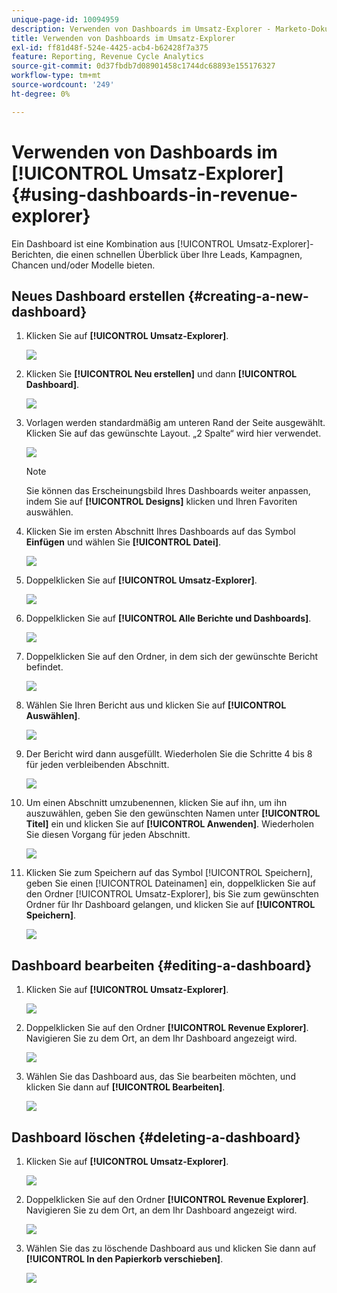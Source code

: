```yaml
---
unique-page-id: 10094959
description: Verwenden von Dashboards im Umsatz-Explorer - Marketo-Dokumente - Produktdokumentation
title: Verwenden von Dashboards im Umsatz-Explorer
exl-id: ff81d48f-524e-4425-acb4-b62428f7a375
feature: Reporting, Revenue Cycle Analytics
source-git-commit: 0d37fbdb7d08901458c1744dc68893e155176327
workflow-type: tm+mt
source-wordcount: '249'
ht-degree: 0%

---
```


# Verwenden von Dashboards im [!UICONTROL Umsatz-Explorer] {#using-dashboards-in-revenue-explorer}

Ein Dashboard ist eine Kombination aus [!UICONTROL Umsatz-Explorer]-Berichten, die einen schnellen Überblick über Ihre Leads, Kampagnen, Chancen und/oder Modelle bieten.

## Neues Dashboard erstellen {#creating-a-new-dashboard}

1. Klicken Sie auf **[!UICONTROL Umsatz-Explorer]**.

   ![](assets/one.png)

1. Klicken Sie **[!UICONTROL Neu erstellen]** und dann **[!UICONTROL Dashboard]**.

   ![](assets/two.png)

1. Vorlagen werden standardmäßig am unteren Rand der Seite ausgewählt. Klicken Sie auf das gewünschte Layout. „2 Spalte“ wird hier verwendet.

   ![](assets/three.png)

   >[!NOTE]
   >
   >Sie können das Erscheinungsbild Ihres Dashboards weiter anpassen, indem Sie auf **[!UICONTROL Designs]** klicken und Ihren Favoriten auswählen.

1. Klicken Sie im ersten Abschnitt Ihres Dashboards auf das Symbol **Einfügen** und wählen Sie **[!UICONTROL Datei]**.

   ![](assets/four.png)

1. Doppelklicken Sie auf **[!UICONTROL Umsatz-Explorer]**.

   ![](assets/five.png)

1. Doppelklicken Sie auf **[!UICONTROL Alle Berichte und Dashboards]**.

   ![](assets/six.png)

1. Doppelklicken Sie auf den Ordner, in dem sich der gewünschte Bericht befindet.

   ![](assets/seven.png)

1. Wählen Sie Ihren Bericht aus und klicken Sie auf **[!UICONTROL Auswählen]**.

   ![](assets/eight.png)

1. Der Bericht wird dann ausgefüllt. Wiederholen Sie die Schritte 4 bis 8 für jeden verbleibenden Abschnitt.

   ![](assets/nine.png)

1. Um einen Abschnitt umzubenennen, klicken Sie auf ihn, um ihn auszuwählen, geben Sie den gewünschten Namen unter **[!UICONTROL Titel]** ein und klicken Sie auf **[!UICONTROL Anwenden]**. Wiederholen Sie diesen Vorgang für jeden Abschnitt.

   ![](assets/ten.png)

1. Klicken Sie zum Speichern auf das Symbol [!UICONTROL Speichern], geben Sie einen [!UICONTROL Dateinamen] ein, doppelklicken Sie auf den Ordner [!UICONTROL Umsatz-Explorer], bis Sie zum gewünschten Ordner für Ihr Dashboard gelangen, und klicken Sie auf **[!UICONTROL Speichern]**.

   ![](assets/eleven.png)

## Dashboard bearbeiten {#editing-a-dashboard}

1. Klicken Sie auf **[!UICONTROL Umsatz-Explorer]**.

   ![](assets/one.png)

1. Doppelklicken Sie auf den Ordner **[!UICONTROL Revenue Explorer]**. Navigieren Sie zu dem Ort, an dem Ihr Dashboard angezeigt wird.

   ![](assets/thirteen.png)

1. Wählen Sie das Dashboard aus, das Sie bearbeiten möchten, und klicken Sie dann auf **[!UICONTROL Bearbeiten]**.

   ![](assets/fourteen.png)

## Dashboard löschen {#deleting-a-dashboard}

1. Klicken Sie auf **[!UICONTROL Umsatz-Explorer]**.

   ![](assets/one.png)

1. Doppelklicken Sie auf den Ordner **[!UICONTROL Revenue Explorer]**. Navigieren Sie zu dem Ort, an dem Ihr Dashboard angezeigt wird.

   ![](assets/thirteen.png)

1. Wählen Sie das zu löschende Dashboard aus und klicken Sie dann auf **[!UICONTROL In den Papierkorb verschieben]**.

   ![](assets/fifteen.png)
